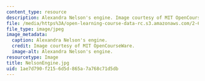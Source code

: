 ```yaml
---
content_type: resource
description: Alexandra Nelson's engine. Image courtesy of MIT OpenCourseWare.
file: /media/https%3A/open-learning-course-data-rc.s3.amazonaws.com/2-670-mechanical-engineering-tools-january-iap-2004/1ae7d790f2156d5d865a7a768c71d5db_NelsonEngine.jpg
file_type: image/jpeg
image_metadata:
  caption: Alexandra Nelson's engine.
  credit: Image courtesy of MIT OpenCourseWare.
  image-alt: Alexandra Nelson's engine.
resourcetype: Image
title: NelsonEngine.jpg
uid: 1ae7d790-f215-6d5d-865a-7a768c71d5db
---
```

